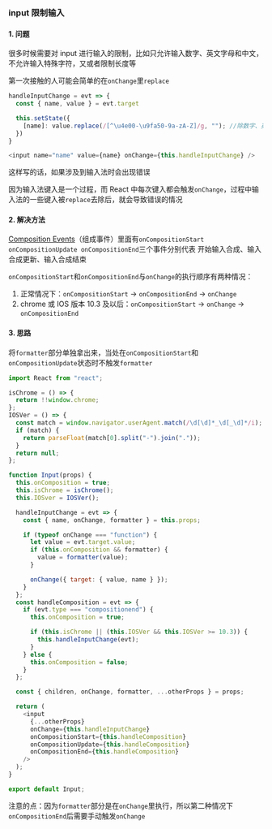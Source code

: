 ### input 限制输入

#### 1. 问题

很多时候需要对 input 进行输入的限制，比如只允许输入数字、英文字母和中文，不允许输入特殊字符，又或者限制长度等

第一次接触的人可能会简单的在`onChange`里`replace`

```javascript
handleInputChange = evt => {
  const { name, value } = evt.target

  this.setState({
    [name]: value.replace(/[^\u4e00-\u9fa50-9a-zA-Z]/g, ""); //除数字、英文字母和中文外都替换为‘’
  })
}

<input name="name" value={name} onChange={this.handleInputChange} />
```

这样写的话，如果涉及到输入法时会出现错误

因为输入法键入是一个过程，而 React 中每次键入都会触发`onChange`，过程中输入法的一些键入被`replace`去除后，就会导致错误的情况

#### 2. 解决方法

[Composition Events](https://developer.mozilla.org/zh-CN/docs/Web/API/CompositionEvent)（组成事件）里面有`onCompositionStart onCompositionUpdate onCompositionEnd`三个事件分别代表 开始输入合成、输入合成更新、输入合成结束

`onCompositionStart`和`onCompositionEnd`与`onChange`的执行顺序有两种情况：

1. 正常情况下：`onCompositionStart` -> `onCompositionEnd` -> `onChange`
2. chrome 或 IOS 版本 10.3 及以后：`onCompositionStart` -> `onChange` -> `onCompositionEnd`

#### 3. 思路

将`formatter`部分单独拿出来，当处在`onCompositionStart`和`onCompositionUpdate`状态时不触发`formatter`

```javascript
import React from "react";

isChrome = () => {
  return !!window.chrome;
};
IOSVer = () => {
  const match = window.navigator.userAgent.match(/\d[\d]*_\d[_\d]*/i);
  if (match) {
    return parseFloat(match[0].split("-").join("."));
  }
  return null;
};

function Input(props) {
  this.onComposition = true;
  this.isChrome = isChrome();
  this.IOSver = IOSVer();

  handleInputChange = evt => {
    const { name, onChange, formatter } = this.props;

    if (typeof onChange === "function") {
      let value = evt.target.value;
      if (this.onComposition && formatter) {
        value = formatter(value);
      }

      onChange({ target: { value, name } });
    }
  };
  const handleComposition = evt => {
    if (evt.type === "compositionend") {
      this.onComposition = true;

      if (this.isChrome || (this.IOSVer && this.IOSVer >= 10.3)) {
        this.handleInputChange(evt);
      }
    } else {
      this.onComposition = false;
    }
  };

  const { children, onChange, formatter, ...otherProps } = props;

  return (
    <input
      {...otherProps}
      onChange={this.handleInputChange}
      onCompositionStart={this.handleComposition}
      onCompositionUpdate={this.handleComposition}
      onCompositionEnd={this.handleComposition}
    />
  );
}

export default Input;
```

注意的点：因为`formatter`部分是在`onChange`里执行，所以第二种情况下`onCompositionEnd`后需要手动触发`onChange`
